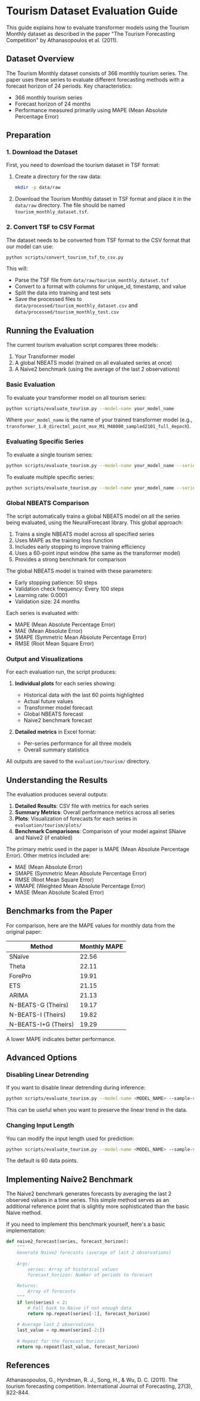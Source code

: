 # Tourism Dataset Evaluation Guide

This guide explains how to evaluate transformer models using the Tourism Monthly dataset as described in the paper "The Tourism Forecasting Competition" by Athanasopoulos et al. (2011).

## Dataset Overview

The Tourism Monthly dataset consists of 366 monthly tourism series. The paper uses these series to evaluate different forecasting methods with a forecast horizon of 24 periods. Key characteristics:

- 366 monthly tourism series
- Forecast horizon of 24 months
- Performance measured primarily using MAPE (Mean Absolute Percentage Error)

## Preparation

### 1. Download the Dataset

First, you need to download the tourism dataset in TSF format:

1. Create a directory for the raw data:
   ```bash
   mkdir -p data/raw
   ```

2. Download the Tourism Monthly dataset in TSF format and place it in the `data/raw` directory. The file should be named `tourism_monthly_dataset.tsf`.

### 2. Convert TSF to CSV Format

The dataset needs to be converted from TSF format to the CSV format that our model can use:

```bash
python scripts/convert_tourism_tsf_to_csv.py
```

This will:
- Parse the TSF file from `data/raw/tourism_monthly_dataset.tsf`
- Convert to a format with columns for unique_id, timestamp, and value
- Split the data into training and test sets
- Save the processed files to `data/processed/tourism_monthly_dataset.csv` and `data/processed/tourism_monthly_test.csv`

## Running the Evaluation

The current tourism evaluation script compares three models:
1. Your Transformer model
2. A global NBEATS model (trained on all evaluated series at once)
3. A Naive2 benchmark (using the average of the last 2 observations)

### Basic Evaluation

To evaluate your transformer model on all tourism series:

```bash
python scripts/evaluate_tourism.py --model-name your_model_name
```

Where `your_model_name` is the name of your trained transformer model (e.g., `transformer_1.0_directml_point_mse_M1_M48000_sampled2101_full_4epoch`).

### Evaluating Specific Series

To evaluate a single tourism series:

```bash
python scripts/evaluate_tourism.py --model-name your_model_name --series-id T1
```

To evaluate multiple specific series:

```bash
python scripts/evaluate_tourism.py --model-name your_model_name --series-list "T1,T2,T3,T4,T5"
```

### Global NBEATS Comparison

The script automatically trains a global NBEATS model on all the series being evaluated, using the NeuralForecast library. This global approach:

1. Trains a single NBEATS model across all specified series
2. Uses MAPE as the training loss function
3. Includes early stopping to improve training efficiency
4. Uses a 60-point input window (the same as the transformer model)
5. Provides a strong benchmark for comparison

The global NBEATS model is trained with these parameters:
- Early stopping patience: 50 steps
- Validation check frequency: Every 100 steps
- Learning rate: 0.0001
- Validation size: 24 months

Each series is evaluated with:
- MAPE (Mean Absolute Percentage Error)
- MAE (Mean Absolute Error)
- SMAPE (Symmetric Mean Absolute Percentage Error)
- RMSE (Root Mean Square Error)

### Output and Visualizations

For each evaluation run, the script produces:

1. **Individual plots** for each series showing:
   - Historical data with the last 60 points highlighted
   - Actual future values
   - Transformer model forecast
   - Global NBEATS forecast
   - Naive2 benchmark forecast

2. **Detailed metrics** in Excel format:
   - Per-series performance for all three models
   - Overall summary statistics

All outputs are saved to the `evaluation/tourism/` directory.

## Understanding the Results

The evaluation produces several outputs:

1. **Detailed Results**: CSV file with metrics for each series
2. **Summary Metrics**: Overall performance metrics across all series
3. **Plots**: Visualization of forecasts for each series in `evaluation/tourism/plots/`
4. **Benchmark Comparisons**: Comparison of your model against SNaive and Naive2 (if enabled)

The primary metric used in the paper is MAPE (Mean Absolute Percentage Error). Other metrics included are:

- MAE (Mean Absolute Error)
- SMAPE (Symmetric Mean Absolute Percentage Error)
- RMSE (Root Mean Square Error)
- WMAPE (Weighted Mean Absolute Percentage Error)
- MASE (Mean Absolute Scaled Error)

## Benchmarks from the Paper

For comparison, here are the MAPE values for monthly data from the original paper:

| Method             | Monthly MAPE |
|--------------------|--------------|
| SNaïve             | 22.56        |
| Theta              | 22.11        |
| ForePro            | 19.91        |
| ETS                | 21.15        |
| ARIMA              | 21.13        |
| N-BEATS-G (Theirs) | 19.17        |
| N-BEATS-I (Theirs) | 19.82        |
| N-BEATS-I+G (Theirs)| 19.29      |

A lower MAPE indicates better performance.

## Advanced Options

### Disabling Linear Detrending

If you want to disable linear detrending during inference:

```bash
python scripts/evaluate_tourism.py --model-name <MODEL_NAME> --sample-size 366 --forecast-horizon 24 --log-transform --no-detrend
```

This can be useful when you want to preserve the linear trend in the data.

### Changing Input Length

You can modify the input length used for prediction:

```bash
python scripts/evaluate_tourism.py --model-name <MODEL_NAME> --sample-size 366 --forecast-horizon 24 --input-length 60
```

The default is 60 data points.

## Implementing Naive2 Benchmark

The Naive2 benchmark generates forecasts by averaging the last 2 observed values in a time series. This simple method serves as an additional reference point that is slightly more sophisticated than the basic Naive method.

If you need to implement this benchmark yourself, here's a basic implementation:

```python
def naive2_forecast(series, forecast_horizon):
    """
    Generate Naive2 forecasts (average of last 2 observations)
    
    Args:
        series: Array of historical values
        forecast_horizon: Number of periods to forecast
        
    Returns:
        Array of forecasts
    """
    if len(series) < 2:
        # Fall back to Naive if not enough data
        return np.repeat(series[-1], forecast_horizon)
    
    # Average last 2 observations
    last_value = np.mean(series[-2:])
    
    # Repeat for the forecast horizon
    return np.repeat(last_value, forecast_horizon)
```

## References

Athanasopoulos, G., Hyndman, R. J., Song, H., & Wu, D. C. (2011). The tourism forecasting competition. International Journal of Forecasting, 27(3), 822-844. 